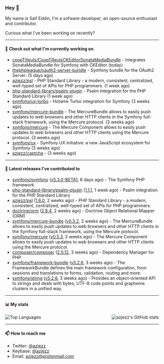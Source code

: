 ### Hey 👋

My name is Saif Eddin, I'm a sofware developer, an open-source enthusiast and contributor.

Curious what I've been working on recently?

---

#### 👷 Check out what I'm currently working on

- [coopTilleuls/CoopTilleulsCKEditorSonataMediaBundle](https://github.com/coopTilleuls/CoopTilleulsCKEditorSonataMediaBundle) - Integrates SonataMediaBundle for Symfony with CKEditor (today)
- [thephpleague/oauth2-server-bundle](https://github.com/thephpleague/oauth2-server-bundle) - Symfony bundle for the OAuth2 Server. (5 days ago)
- [azjezz/psl](https://github.com/azjezz/psl) - PHP Standard Library - a modern, consistent, centralized, well-typed set of APIs for PHP programmers. (1 week ago)
- [php-standard-library/psalm-plugin](https://github.com/php-standard-library/psalm-plugin) - Psalm integration for the PHP Standard Library (1 week ago)
- [symfony/ux-turbo](https://github.com/symfony/ux-turbo) - Hotwire Turbo integration for Symfony (3 weeks ago)
- [symfony/mercure-bundle](https://github.com/symfony/mercure-bundle) - The MercureBundle allows to easily push updates to web browsers and other HTTP clients in the Symfony full-stack framework, using the Mercure protocol. (3 weeks ago)
- [symfony/mercure](https://github.com/symfony/mercure) - The Mercure Component allows to easily push updates to web browsers and other HTTP clients using the Mercure protocol. (3 weeks ago)
- [symfony/ux](https://github.com/symfony/ux) - Symfony UX initiative: a new JavaScript ecosystem for Symfony (3 weeks ago)
- [azjezz/captcha](https://github.com/azjezz/captcha) -  (3 weeks ago)

---

#### 🔭 Latest releases I've contributed to

- [symfony/symfony](https://github.com/symfony/symfony) ([v5.3.0-BETA1](https://github.com/symfony/symfony/releases/tag/v5.3.0-BETA1), 6 days ago) - The Symfony PHP framework
- [php-standard-library/psalm-plugin](https://github.com/php-standard-library/psalm-plugin) ([1.1.1](https://github.com/php-standard-library/psalm-plugin/releases/tag/1.1.1), 1 week ago) - Psalm integration for the PHP Standard Library
- [azjezz/psl](https://github.com/azjezz/psl) ([1.6.0](https://github.com/azjezz/psl/releases/tag/1.6.0), 2 weeks ago) - PHP Standard Library - a modern, consistent, centralized, well-typed set of APIs for PHP programmers.
- [doctrine/orm](https://github.com/doctrine/orm) ([2.8.4](https://github.com/doctrine/orm/releases/tag/2.8.4), 2 weeks ago) - Doctrine Object Relational Mapper (ORM)
- [symfony/mercure-bundle](https://github.com/symfony/mercure-bundle) ([v0.3.2](https://github.com/symfony/mercure-bundle/releases/tag/v0.3.2), 2 weeks ago) - The MercureBundle allows to easily push updates to web browsers and other HTTP clients in the Symfony full-stack framework, using the Mercure protocol.
- [symfony/mercure](https://github.com/symfony/mercure) ([v0.5.3](https://github.com/symfony/mercure/releases/tag/v0.5.3), 2 weeks ago) - The Mercure Component allows to easily push updates to web browsers and other HTTP clients using the Mercure protocol.
- [composer/composer](https://github.com/composer/composer) ([2.0.12](https://github.com/composer/composer/releases/tag/2.0.12), 3 weeks ago) - Dependency Manager for PHP
- [symfony/framework-bundle](https://github.com/symfony/framework-bundle) ([v5.2.6](https://github.com/symfony/framework-bundle/releases/tag/v5.2.6), 3 weeks ago) - The FrameworkBundle defines the main framework configuration, from sessions and translations to forms, validation, routing and more.
- [symfony/string](https://github.com/symfony/string) ([v5.2.6](https://github.com/symfony/string/releases/tag/v5.2.6), 3 weeks ago) - Provides an object-oriented API to strings and deals with bytes, UTF-8 code points and grapheme clusters in a unified way.

---

#### 📊 My stats

<img align="right" alt="azjezz's GitHub stats" src="https://github-readme-stats.vercel.app/api?username=azjezz&count_private=1&show_icons=true&" />

![Top Languages](https://github-readme-stats.vercel.app/api/top-langs/?username=azjezz)

---

#### 📫 How to reach me

- Twitter: [@azjezz](https://twitter.com/azjezz)
- Keybase: [@azjezz](https://keybase.io/azjezz)
- Email: [azjezz@protonmail.com](mailto://azjezz@protonmail.com)
